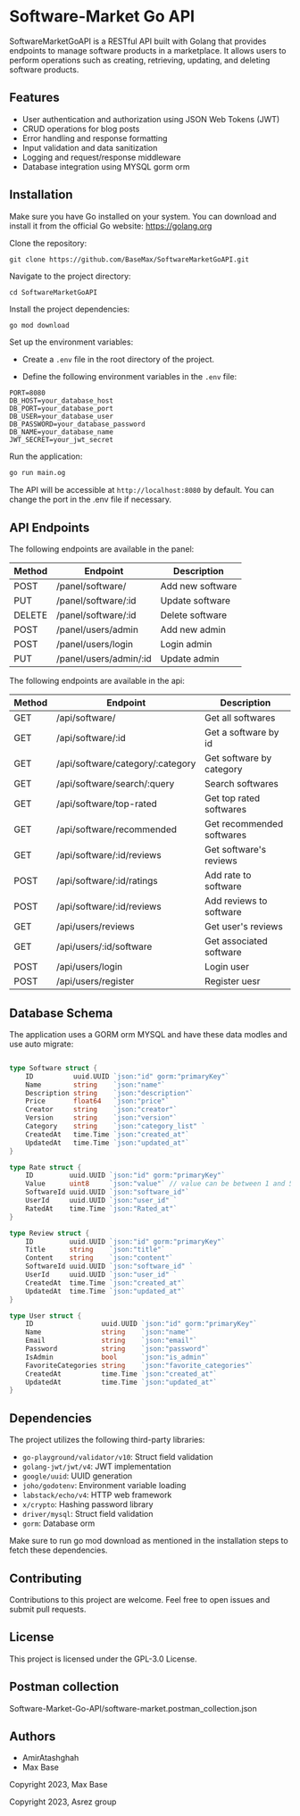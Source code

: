 # Software-Market Go API

SoftwareMarketGoAPI is a RESTful API built with Golang that provides endpoints to manage software products in a marketplace. It allows users to perform operations such as creating, retrieving, updating, and deleting software products.

## Features

- User authentication and authorization using JSON Web Tokens (JWT)
- CRUD operations for blog posts
- Error handling and response formatting
- Input validation and data sanitization
- Logging and request/response middleware
- Database integration using MYSQL gorm orm

## Installation

Make sure you have Go installed on your system. You can download and install it from the official Go website: https://golang.org

Clone the repository:

```shell
git clone https://github.com/BaseMax/SoftwareMarketGoAPI.git
```


Navigate to the project directory:

```shell
cd SoftwareMarketGoAPI
```

Install the project dependencies:

```bash
go mod download
```

Set up the environment variables:

- Create a `.env` file in the root directory of the project.

- Define the following environment variables in the `.env` file:

```plaintext
PORT=8080
DB_HOST=your_database_host
DB_PORT=your_database_port
DB_USER=your_database_user
DB_PASSWORD=your_database_password
DB_NAME=your_database_name
JWT_SECRET=your_jwt_secret
```

Run the application:

```bash
go run main.og
```

The API will be accessible at `http://localhost:8080` by default. You can change the port in the .env file if necessary.

## API Endpoints

The following endpoints are available in the panel:

| Method | 	Endpoint | 	Description |
| ---- | -------- | -------- |
| POST |	/panel/software/	| Add new software |
| PUT |	/panel/software/:id	| Update software |
| DELETE |	/panel/software/:id	| Delete software |
| POST |	/panel/users/admin	| Add new admin |
| POST |	/panel/users/login	| Login admin |
| PUT |	/panel/users/admin/:id	| Update admin |

The following endpoints are available in the api:

| Method | 	Endpoint | 	Description |
| ---- | -------- | -------- |
| GET |	/api/software/	| Get all softwares |
| GET |	/api/software/:id	| Get a software by id |
| GET |	/api/software/category/:category	| Get software by category |
| GET |	/api/software/search/:query	| Search softwares |
| GET |	/api/software/top-rated	| Get top rated softwares |
| GET |	/api/software/recommended	| Get recommended softwares |
| GET |	/api/software/:id/reviews	| Get software's reviews |
| POST |	/api/software/:id/ratings	| Add rate to software |
| POST |	/api/software/:id/reviews	| Add reviews to software |
| GET |	/api/users/reviews	| Get user's reviews |
| GET |	/api/users/:id/software	| Get associated software |
| POST |	/api/users/login	| Login user |
| POST |	/api/users/register	| Register uesr |



## Database Schema

The application uses a GORM orm MYSQL and have these data modles and use auto migrate:

```go

type Software struct {
	ID          uuid.UUID `json:"id" gorm:"primaryKey"`
	Name        string    `json:"name"`
	Description string    `json:"description"`
	Price       float64   `json:"price"`
	Creator     string    `json:"creator"`
	Version     string    `json:"version"`
	Category    string    `json:"category_list" `
	CreatedAt   time.Time `json:"created_at"`
	UpdatedAt   time.Time `json:"updated_at"`
}

type Rate struct {
	ID         uuid.UUID `json:"id" gorm:"primaryKey"`
	Value      uint8     `json:"value"` // value can be between 1 and 5
	SoftwareId uuid.UUID `json:"software_id"`
	UserId     uuid.UUID `json:"user_id" `
	RatedAt    time.Time `json:"Rated_at"`
}

type Review struct {
	ID         uuid.UUID `json:"id" gorm:"primaryKey"`
	Title      string    `json:"title"`
	Content    string    `json:"content"`
	SoftwareId uuid.UUID `json:"software_id" `
	UserId     uuid.UUID `json:"user_id" `
	CreatedAt  time.Time `json:"created_at"`
	UpdatedAt  time.Time `json:"updated_at"`
}

type User struct {
	ID                 uuid.UUID `json:"id" gorm:"primaryKey"`
	Name               string    `json:"name"`
	Email              string    `json:"email"`
	Password           string    `json:"password"`
	IsAdmin            bool      `json:"is_admin"`
	FavoriteCategories string    `json:"favorite_categories"`
	CreatedAt          time.Time `json:"created_at"`
	UpdatedAt          time.Time `json:"updated_at"`
}

```

## Dependencies

The project utilizes the following third-party libraries:

- `go-playground/validator/v10`: Struct field validation
- `golang-jwt/jwt/v4`: JWT implementation 
- `google/uuid`: UUID generation
- `joho/godotenv`: Environment variable loading
- `labstack/echo/v4`: HTTP web framework
- `x/crypto`: Hashing password library
- `driver/mysql`: Struct field validation
- `gorm`: Database orm


Make sure to run go mod download as mentioned in the installation steps to fetch these dependencies.

## Contributing

Contributions to this project are welcome. Feel free to open issues and submit pull requests.

## License

This project is licensed under the GPL-3.0 License.

## Postman collection

Software-Market-Go-API/software-market.postman_collection.json

## Authors

- AmirAtashghah
- Max Base

Copyright 2023, Max Base

Copyright 2023, Asrez group
